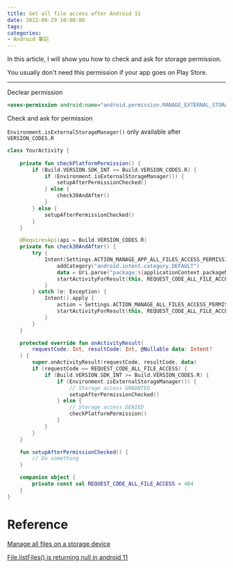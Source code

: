 ```yaml
---
title: Get all file access after Android 11
date: 2022-06-29 10:00:00
tags:
categories:
- Android 筆記
---
```


In this article, I will show you how to check and ask for storage permission.

You usually don't need this permission if your app goes on Play Store.

<!--more-->
---

Declear permission

```xml
<uses-permission android:name="android.permission.MANAGE_EXTERNAL_STORAGE" />
```

Check and ask for permission

`Environment.isExternalStorageManager()` only available after `VERSION_CODES.R`

```kotlin
class YourActivity {
    
    private fun checkPlatformPermission() {
        if (Build.VERSION.SDK_INT >= Build.VERSION_CODES.R) {
            if (Environment.isExternalStorageManager()) {
                setupAfterPermissionChecked()
            } else {
                check30AndAfter()
            }
        } else {
            setupAfterPermissionChecked()
        }
    }

    @RequiresApi(api = Build.VERSION_CODES.R)
    private fun check30AndAfter() {
        try {
            Intent(Settings.ACTION_MANAGE_APP_ALL_FILES_ACCESS_PERMISSION).apply {
                addCategory("android.intent.category.DEFAULT")
                data = Uri.parse("package:${applicationContext.packageName}")
                startActivityForResult(this, REQUEST_CODE_ALL_FILE_ACCESS)
            }
        } catch (e: Exception) {
            Intent().apply {
                action = Settings.ACTION_MANAGE_ALL_FILES_ACCESS_PERMISSION
                startActivityForResult(this, REQUEST_CODE_ALL_FILE_ACCESS)
            }
        }
    }

    protected override fun onActivityResult(
        requestCode: Int, resultCode: Int, @Nullable data: Intent?
    ) {
        super.onActivityResult(requestCode, resultCode, data)
        if (requestCode == REQUEST_CODE_ALL_FILE_ACCESS) {
            if (Build.VERSION.SDK_INT >= Build.VERSION_CODES.R) {
                if (Environment.isExternalStorageManager()) {
                    // Storage access GRADNTED
                    setupAfterPermissionChecked()
                } else {
                    // Storage access DENIED
                    checkPlatformPermission()
                }
            }
        }
    }

    fun setupAfterPermissionChecked() {
        // Do something
    }

    companion object {
        private const val REQUEST_CODE_ALL_FILE_ACCESS = 404
    }
}
```


# Reference

[Manage all files on a storage device](https://developer.android.com/training/data-storage/manage-all-files)

[File.listFiles() is returning null in android 11](https://stackoverflow.com/questions/68032841/file-listfiles-is-returning-null-in-android-11)